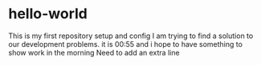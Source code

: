 # hello-world
This is my first repository setup and config
I am trying to find a solution to our development problems. it is 00:55 and i hope to have something to show work in the morning
Need to add an extra line
